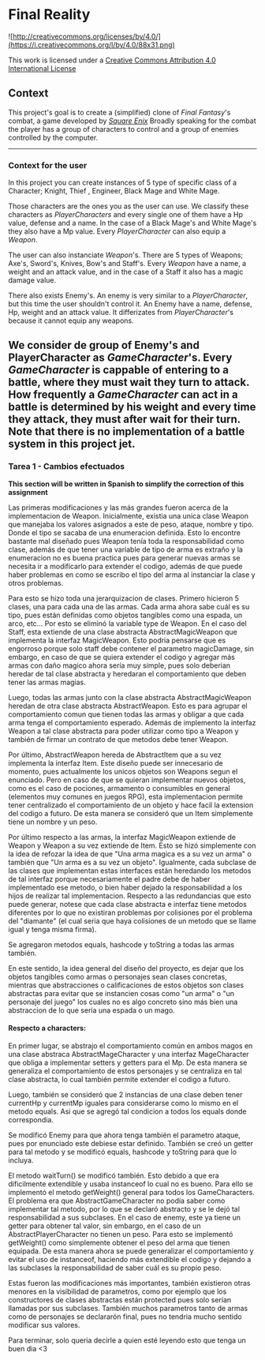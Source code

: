 Final Reality
=============

![http://creativecommons.org/licenses/by/4.0/](https://i.creativecommons.org/l/by/4.0/88x31.png)

This work is licensed under a 
[Creative Commons Attribution 4.0 International License](http://creativecommons.org/licenses/by/4.0/)

Context
-------

This project's goal is to create a (simplified) clone of _Final Fantasy_'s combat, a game developed
by [_Square Enix_](https://www.square-enix.com)
Broadly speaking for the combat the player has a group of characters to control and a group of 
enemies controlled by the computer.

---
### Context for the user

In this project you can create instances of 5 type of specific class of a Character; Knight, Thief
, Engineer, Black Mage and White Mage.  

Those characters are the ones you as the user can use.
We classify these characters as _PlayerCharacters_ and every single one of them have a Hp value, defense
and a name. In the case of a Black Mage's and White Mage's they also have a Mp value. Every _PlayerCharacter_
can also equip a _Weapon_.  

The user can also instanciate _Weapon_'s. There are 5 types of Weapons; Axe's, Sword's, Knives, Bow's and Staff's.
Every _Weapon_ have a name, a weight and an attack value, and in the case of a Staff it also has a magic damage value.  

There also exists Enemy's. An enemy is very similar to a _PlayerCharacter_, but this time the user shouldn't
control it. An Enemy have a name, defense, Hp, weight and an attack value. It differizates from _PlayerCharacter_'s
because it cannot equip any weapons.  

We consider de group of Enemy's and PlayerCharacter as _GameCharacter_'s. Every _GameCharacter_ is cappable of entering
to a battle, where they must wait they turn to attack. How frequently a _GameCharacter_ can act in a battle is determined
by his weight and every time they attack, they must after wait for their turn. Note that there is no implementation of a battle system in this project jet.
---
### Tarea 1 - Cambios efectuados
**This section will be written in Spanish to simplify the correction of this assignment**  

Las primeras modificaciones y las más grandes fueron acerca de la implementacion de Weapon. Inicialmente,
 existia una unica clase Weapon que manejaba los valores asignados a este de peso, ataque, nombre y tipo. Donde 
el tipo se sacaba de una enumeracion definida. Esto lo encontre bastante mal diseñado pues Weapon tenía toda la
responsabilidad como clase, además de que tener una variable de tipo de arma es extraño y la enumeracion no es 
buena practica pues para generar nuevas armas se necesita ir a modificarlo para extender el codigo, además de que
puede haber problemas en como se escribo el tipo del arma al instanciar la clase y otros problemas.  

Para esto se hizo toda una jerarquizacion de clases. Primero hicieron 5 clases, una para cada una de las armas.
Cada arma ahora sabe cuál es su tipo, pues están definidas como objetos tangibles como una espada, un arco, etc...
 Por esto se eliminó la variable type de Weapon. En el caso del Staff, esta extiende de una clase abstracta 
AbstractMagicWeapon que implementa la interfaz MagicWeapon. Esto podria pensarse que es engorroso porque solo staff
 debe contener el parametro magicDamage, sin embargo, en caso de que se quiera extender el codigo y agregar más armas con
 daño magico ahora sería muy simple, pues solo deberian heredar de tal clase abstracta y heredaran el comportamiento 
que deben tener las armas magias.  

Luego, todas las armas junto con la clase abstracta AbstractMagicWeapon heredan de otra clase abstracta AbstractWeapon.
 Esto es para agrupar el comportamiento comun que tienen todas las armas y obligar a que cada arma tenga el comportamiento 
esperado. Además de implemento la interfaz Weapon a tal clase abstracta para poder utilizar como tipo a Weapon y también de 
firmar un contrato de que metodos debe tener Weapon.  

Por último, AbstractWeapon hereda de AbstractItem que a su vez implementa la interfaz Item. Este diseño puede ser 
innecesario de momento, pues actualmente los unicos objetos son Weapons segun el enunciado. Pero en caso de que se
 quieran implementar nuevos objetos, como es el caso de pociones, armamento o consumibles en general (elementos muy comunes en juegos RPG),
esta implementacion permite tener centralizado el comportamiento de un objeto y hace facil la 
extension del codigo a futuro. De esta manera se consideró que un Item simplemente tiene un nombre y un peso.  

Por último respecto a las armas, la interfaz MagicWeapon extiende de Weapon y Weapon a su vez extiende de Item. 
Esto se hizó simplemente con la idea de refozar la idea de que "Una arma magica es a su vez un arma" o también que 
"Un arma es a su vez un objeto". Igualmente, cada subclase de las clases que implementan estas interfaces están heredando 
los metodos de tal interfaz porque necesariamente el padre debe de haber implementado ese metodo, o bien haber dejado 
la responsabilidad a los hijos de realizar tal implementacion. Respecto a las redundancias que esto puede generar, 
notese que cada clase abstracta e interfaz tiene metodos diferentes por lo que no existiran problemas por colisiones 
por el problema del "diamante" (el cual seria que haya colisiones de un metodo que se llame igual y tenga misma firma).  

Se agregaron metodos equals, hashcode y toString a todas las armas también.

En este sentido, la idea general del diseño del proyecto, es dejar que los objetos tangibles como armas o personajes 
sean clases concretas, mientras que abstracciones o calificaciones de estos objetos son clases abstractas para 
evitar que se instancien cosas como "un arma" o "un personaje del juego" los cuales no es algo concreto sino más 
bien una abstraccion de lo que sería una espada o un mago.  

#### Respecto a characters:  

En primer lugar, se abstrajo el comportamiento común en ambos magos en una clase abstraca AbstractMageCharacter y
 una interfaz MageCharacter que obliga a implementar setters y getters para el Mp. De esta manera se generaliza el 
comportamiento de estos personajes y se centraliza en tal clase abstracta, lo cual también permite extender el 
codigo a futuro.  

Luego, también se consideró que 2 instancias de una clase deben tener currentHp y currentMp iguales para considerarse 
como lo mismo en el metodo equals. Asi que se agregó tal condicion a todos los equals donde correspondia.  

Se modificó Enemy para que ahora tenga también el parametro ataque, pues por enunciado este debiese estar definido. 
También se creó un getter para tal metodo y se modificó equals, hashcode y toString para que lo incluya.  

El metodo waitTurn() se modificó también. Esto debido a que era dificilmente extendible y usaba instanceof lo cual
 no es bueno. Para ello se implementó el metodo getWeight() general para todos los GameCharacters. El problema era 
que AbstractGameCharacter no podía saber como implementar tal metodo, por lo que se declaró abstracto y se le dejó 
tal responsabilidad a sus subclases. En el caso de enemy, este ya tiene un getter para obtener tal valor, sin embargo, 
en el caso de un AbstractPlayerCharacter no tienen un peso. Para esto se implementó getWeight() como simplemente 
obtener el peso del arma que tienen equipada. 
De esta manera ahora se puede generalizar el comportamiento y evitar el uso de instanceof, haciendo más extendible el codigo 
y dejando a las subclases la responsabilidad de saber cuál es su propio peso.  

Estas fueron las modificaciones más importantes, también existieron otras menores en la visibilidad de parametros, 
como por ejemplo que los constructores de clases abstractas están protected pues solo serían llamadas por sus subclases. 
También muchos parametros tanto de armas como de personajes se declararón final, pues no tendria mucho sentido modificar 
sus valores.  

Para terminar, solo queria decirle a quien esté leyendo esto que tenga un buen dia <3